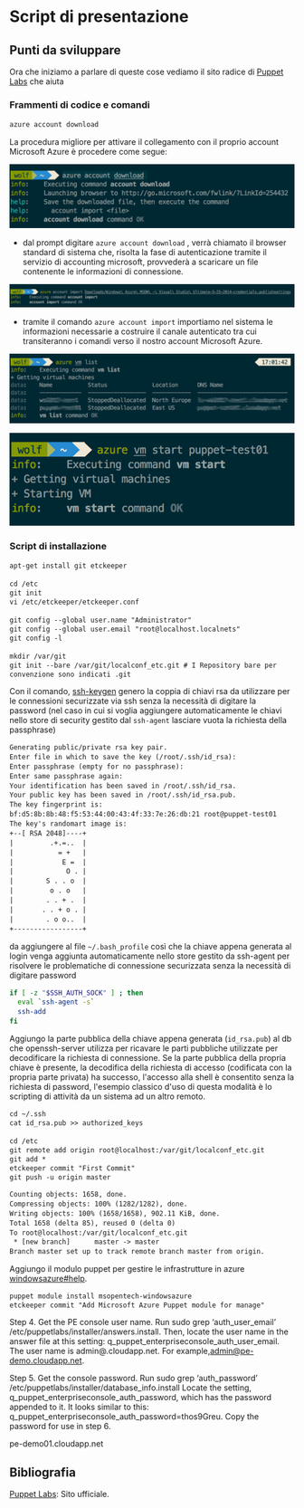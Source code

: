 # Script di presentazione

## Punti da sviluppare
Ora che iniziamo a parlare di queste cose vediamo il sito radice di [Puppet Labs][Puppet#01] che aiuta 



### Frammenti di codice e comandi

```bash
azure account download
```
La procedura migliore per attivare il collegamento con il proprio account Microsoft Azure è procedere come segue:

![azure account download][azure-cli#01]

* dal prompt digitare `azure account download` , verrà chiamato il browser standard di sistema che, risolta la fase di autenticazione tramite il servizio di accounting microsoft, provvederà a scaricare un file contenente le informazioni di connessione.

![azure account import][azure-cli#02]

* tramite il comando `azure account import` importiamo nel sistema le informazioni necessarie a costruire il canale autenticato tra cui transiteranno i comandi verso il nostro account Microsoft Azure.



![azure vm list][azure-cli#03]

![azure vm start][azure-cli#04]

### Script di installazione

```code
apt-get install git etckeeper

cd /etc
git init
vi /etc/etckeeper/etckeeper.conf

git config --global user.name "Administrator"
git config --global user.email "root@localhost.localnets"
git config -l

mkdir /var/git
git init --bare /var/git/localconf_etc.git # I Repository bare per convenzione sono indicati .git
```

Con il comando, [ssh-keygen][git-scm.com#ssh-keygen] genero la coppia di chiavi rsa da utilizzare per le connessioni securizzate via ssh senza la necessità di digitare la password (nel caso in cui si voglia aggiungere automaticamente le chiavi nello store di security gestito dal `ssh-agent` lasciare vuota la richiesta della passphrase)

```txt
Generating public/private rsa key pair.
Enter file in which to save the key (/root/.ssh/id_rsa):
Enter passphrase (empty for no passphrase): 
Enter same passphrase again:
Your identification has been saved in /root/.ssh/id_rsa.
Your public key has been saved in /root/.ssh/id_rsa.pub.
The key fingerprint is:
bf:d5:8b:8b:48:f5:53:44:00:43:4f:33:7e:26:db:21 root@puppet-test01
The key's randomart image is:
+--[ RSA 2048]----+
|         .+.=..  |
|           = +   |
|            E =  |
|             O . |
|        S . . o  |
|         o . o   |
|        . . + .  |
|       . . + o . |
|        . o o..  |
+-----------------+
```

da aggiungere al file `~/.bash_profile` così che la chiave appena generata al login venga aggiunta automaticamente nello store gestito da ssh-agent per risolvere le problematiche di connessione securizzata senza la necessità di digitare password 

```bash
if [ -z "$SSH_AUTH_SOCK" ] ; then
  eval `ssh-agent -s`
  ssh-add
fi
```

Aggiungo la parte pubblica della chiave appena generata (`id_rsa.pub`) al db che openssh-server utilizza per ricavare le parti pubbliche utilizzate per decodificare la richiesta di connessione. Se la parte pubblica della propria chiave è presente, la decodifica della richiesta di accesso (codificata con la propria parte privata) ha successo, l'accesso alla shell è consentito senza la richiesta di password, l'esempio classico d'uso di questa modalità è lo scripting di attività da un sistema ad un altro remoto.

```code
cd ~/.ssh
cat id_rsa.pub >> authorized_keys

cd /etc
git remote add origin root@localhost:/var/git/localconf_etc.git
git add *
etckeeper commit "First Commit"
git push -u origin master
```
```txt
Counting objects: 1658, done.
Compressing objects: 100% (1282/1282), done.
Writing objects: 100% (1658/1658), 902.11 KiB, done.
Total 1658 (delta 85), reused 0 (delta 0)
To root@localhost:/var/git/localconf_etc.git
 * [new branch]      master -> master
Branch master set up to track remote branch master from origin.
```

Aggiungo il modulo puppet per gestire le infrastrutture in azure [windowsazure#help][PuppetForge#windowsazure].

```code
puppet module install msopentech-windowsazure
etckeeper commit "Add Microsoft Azure Puppet module for manage"
```


Step 4. Get the PE console user name.
Run sudo grep ‘auth_user_email’ /etc/puppetlabs/installer/answers.install. Then, locate the user name in the answer file at this setting: q_puppet_enterpriseconsole_auth_user_email.
The user name is admin@<VM name>.cloudapp.net. For example,admin@pe-demo.cloudapp.net.

Step 5. Get the console password.
Run sudo grep ‘auth_password’ /etc/puppetlabs/installer/database_info.install Locate the setting, q_puppet_enterpriseconsole_auth_password, which has the password appended to it.
It looks similar to this: q_puppet_enterpriseconsole_auth_password=thos9Greu.
Copy the password for use in step 6.

pe-demo01.cloudapp.net

## Bibliografia

[Puppet Labs][Puppet#01]: Sito ufficiale.


[Puppet#01]: http://puppetlabs.com/		"Puppet Labs"
[PuppetForce#01]: https://forge.puppetlabs.com "Puppet Forge"
[PuppetForge#windowsazure]: https://forge.puppetlabs.com/msopentech/windowsazure "msopentech/windowsazure"
[Puppet&Azure#docs01]: http://info.puppetlabs.com/pe-azure-gsg.html
[azure-cli#01]: https://raw.githubusercontent.com/giulianolatini/DevCamp2014/master/img/azure_account_download.png
[azure-cli#02]: https://raw.githubusercontent.com/giulianolatini/DevCamp2014/master/img/azure_account_import.png
[azure-cli#03]: https://raw.githubusercontent.com/giulianolatini/DevCamp2014/master/img/azure_vm_list.png
[azure-cli#04]: https://raw.githubusercontent.com/giulianolatini/DevCamp2014/master/img/azure_vm_start.png
[azure-cli#site]: http://azure.microsoft.com/en-us/documentation/articles/xplat-cli/
[azure-cli#install]: http://azure.microsoft.com/en-us/documentation/articles/xplat-cli/#install
[azure-cli#joinaccount]: http://azure.microsoft.com/en-us/documentation/articles/xplat-cli/#configure
[azure-cli#use]: http://azure.microsoft.com/en-us/documentation/articles/xplat-cli/#use
[git-scm.com#ssh-keygen]:http://git-scm.com/book/en/Git-on-the-Server-Generating-Your-SSH-Public-Key

